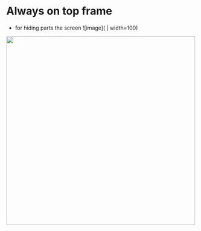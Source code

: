 # Always on top frame 
- for hiding parts the screen 
![image]( | width=100)

<img src="https://github.com/user-attachments/assets/77fe7ee2-6f11-4901-a4e5-e6e85c5f1681" width="500">

